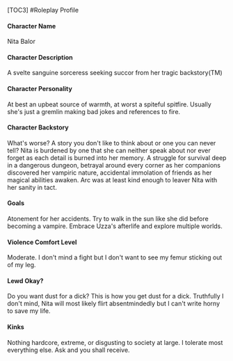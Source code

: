 [TOC3]
#Roleplay Profile

#### Character Name
Nita Balor

#### Character Description
A svelte sanguine sorceress seeking succor from her tragic backstory(TM)

#### Character Personality
At best an upbeat source of warmth, at worst a spiteful spitfire. Usually she's just a gremlin making bad jokes and references to fire.

#### Character Backstory
What's worse? A story you don't like to think about or one you can never tell? Nita is burdened by one that she can neither speak about nor ever forget as each detail is burned into her memory. A struggle for survival deep in a dangerous dungeon, betrayal around every corner as her companions discovered her vampiric nature, accidental immolation of friends as her magical abilities awaken. Arc was at least kind enough to leaver Nita with her sanity in tact. 

#### Goals
Atonement for her accidents.
Try to walk in the sun like she did before becoming a vampire.
Embrace Uzza's afterlife and explore multiple worlds.

#### Violence Comfort Level
Moderate. I don't mind a fight but I don't want to see my femur sticking out of my leg.

#### Lewd Okay?
Do you want dust for a dick? This is how you get dust for a dick.
Truthfully I don't mind, Nita will most likely flirt absentmindedly but I can't write horny to save my life.

#### Kinks
Nothing hardcore, extreme, or disgusting to society at large.
I tolerate most everything else.
Ask and you shall receive.
